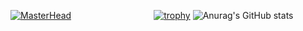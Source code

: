 [![MasterHead](https://i.im.ge/2022/07/28/Fje2sf.png)](https://www.github.com/haouanisoufiane)
<a style="margin-left: 10px;">
  &nbsp; &nbsp; &nbsp; &nbsp; &nbsp; &nbsp; &nbsp; &nbsp; &nbsp; &nbsp; &nbsp; &nbsp; &nbsp; &nbsp; &nbsp; [![trophy](https://github-profile-trophy.vercel.app/?username=haouanisoufiane)](https://github-profile-trophy.vercel.app/?username=ryo-ma&theme=oldie)
</a>
<a>
  ![Anurag's GitHub stats](https://github-readme-stats.vercel.app/api?username=haouanisoufiane&count_private=true&show_icons=true&theme=graywhite)
</a>



<!--
**haouanisoufiane/haouanisoufiane** is a ✨ _special_ ✨ repository because its `README.md` (this file) appears on your GitHub profile.

Here are some ideas to get you started:

- 🔭 I’m currently working on ...
- 🌱 I’m currently learning ...
- 👯 I’m looking to collaborate on ...
- 🤔 I’m looking for help with ...
- 💬 Ask me about ...
- 📫 How to reach me: ...
- 😄 Pronouns: ...
- ⚡ Fun fact: ...
-->
